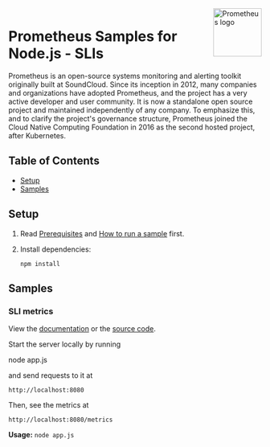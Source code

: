 <img src="https://cncf-branding.netlify.app/img/projects/prometheus/icon/color/prometheus-icon-color.svg" alt="Prometheus logo" title="Prometheus" align="right" height="96" width="96"/>

# Prometheus Samples for Node.js - SLIs

Prometheus is an open-source systems monitoring and alerting toolkit originally built at SoundCloud. Since its inception in 2012, many companies and organizations have adopted Prometheus, and the project has a very active developer and user community. It is now a standalone open source project and maintained independently of any company. To emphasize this, and to clarify the project's governance structure, Prometheus joined the Cloud Native Computing Foundation in 2016 as the second hosted project, after Kubernetes.

## Table of Contents

- [Setup](#setup)
- [Samples](#samples)

## Setup

1.  Read [Prerequisites][prereq] and [How to run a sample][run] first.
1.  Install dependencies:

        npm install

[prereq]: ../../README.md#prerequisites
[run]: ../../README.md#how-to-run-a-sample

## Samples

### SLI metrics

View the [documentation][prometheus_0_docs] or the [source code][prometheus_0_code].

Start the server locally by running

 node app.js

and send requests to it at

    http://localhost:8080

Then, see the metrics at

    http://localhost:8080/metrics

**Usage:** `node app.js`

[prometheus_0_docs]: https://prometheus.io/docs/
[prometheus_0_code]: app.js
